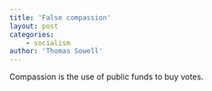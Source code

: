 ```yaml
---
title: 'False compassion'
layout: post
categories:
    - socialism
author: 'Thomas Sowell'
---
```


Compassion is the use of public funds to buy votes.